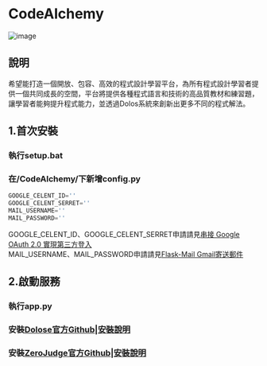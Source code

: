 # CodeAlchemy
![image](./static/img/icon.svg#w150h150)
## 說明
希望能打造一個開放、包容、高效的程式設計學習平台，為所有程式設計學習者提供一個共同成長的空間，平台將提供各種程式語言和技術的高品質教材和練習題，讓學習者能夠提升程式能力，並透過Dolos系統來創新出更多不同的程式解法。
## 1.首次安裝
### 執行setup.bat
### 在/CodeAlchemy/下新增config.py
  ```python
  GOOGLE_CELENT_ID=''
  GOOGLE_CELENT_SERRET=''
  MAIL_USERNAME=''
  MAIL_PASSWORD=''
  ```
GOOGLE_CELENT_ID、GOOGLE_CELENT_SERRET申請請見[串接 Google OAuth 2.0 實現第三方登入](https://growingdna.com/google-oauth-2-0-for-3rd-party-login/)  
MAIL_USERNAME、MAIL_PASSWORD申請請見[Flask-Mail Gmail寄送郵件](https://ka666wang.medium.com/flask-mail-gmail%E5%AF%84%E9%80%81%E9%83%B5%E4%BB%B6-50c4d89af91f)
## 2.啟動服務
### 執行app.py
### 安裝[Dolose官方Github](https://github.com/dodona-edu/dolos)|[安裝說明](https://hackmd.io/@enyu0808/dolos-api)
### 安裝[ZeroJudge官方Github](https://github.com/jiangsir/ZeroJudge)|[安裝說明](https://hackmd.io/@enyu0808/zerojudge)
